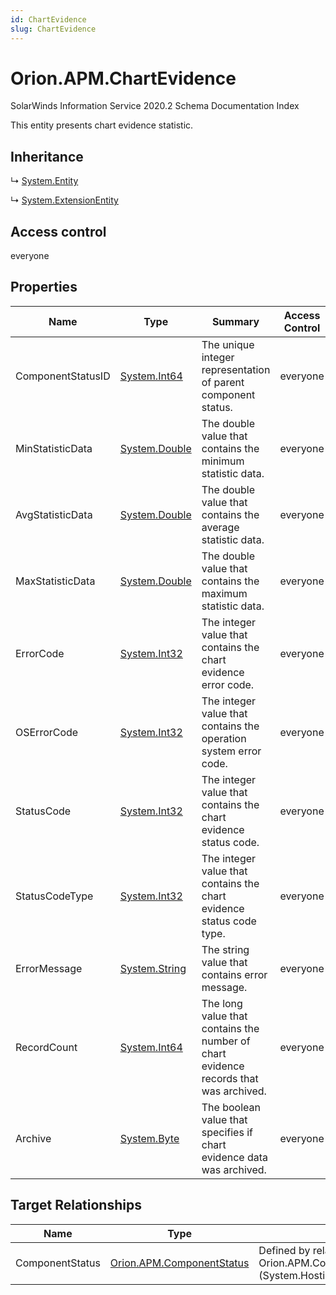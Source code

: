 ```yaml
---
id: ChartEvidence
slug: ChartEvidence
---
```


# Orion.APM.ChartEvidence

SolarWinds Information Service 2020.2 Schema Documentation Index

This entity presents chart evidence statistic.

## Inheritance

↳ [System.Entity](./../System/Entity)

↳ [System.ExtensionEntity](./../System/ExtensionEntity)

## Access control

everyone

## Properties

| Name | Type | Summary | Access Control |
| ------ | ------ | ------ | ------ |
| ComponentStatusID | [System.Int64](https://docs.microsoft.com/en-us/dotnet/api/system.int64) | The unique integer representation of parent component status. | everyone |
| MinStatisticData | [System.Double](https://docs.microsoft.com/en-us/dotnet/api/system.double) | The double value that contains the minimum statistic data. | everyone |
| AvgStatisticData | [System.Double](https://docs.microsoft.com/en-us/dotnet/api/system.double) | The double value that contains the average statistic data. | everyone |
| MaxStatisticData | [System.Double](https://docs.microsoft.com/en-us/dotnet/api/system.double) | The double value that contains the maximum statistic data. | everyone |
| ErrorCode | [System.Int32](https://docs.microsoft.com/en-us/dotnet/api/system.int32) | The integer value that contains the chart evidence error code. | everyone |
| OSErrorCode | [System.Int32](https://docs.microsoft.com/en-us/dotnet/api/system.int32) | The integer value that contains the operation system error code. | everyone |
| StatusCode | [System.Int32](https://docs.microsoft.com/en-us/dotnet/api/system.int32) | The integer value that contains the chart evidence status code. | everyone |
| StatusCodeType | [System.Int32](https://docs.microsoft.com/en-us/dotnet/api/system.int32) | The integer value that contains the chart evidence status code type. | everyone |
| ErrorMessage | [System.String](https://docs.microsoft.com/en-us/dotnet/api/system.string) | The string value that contains error message. | everyone |
| RecordCount | [System.Int64](https://docs.microsoft.com/en-us/dotnet/api/system.int64) | The long value that contains the number of chart evidence records that was archived. | everyone |
| Archive | [System.Byte](https://docs.microsoft.com/en-us/dotnet/api/system.byte) | The boolean value that specifies if chart evidence data was archived. | everyone |

## Target Relationships

| Name | Type | Notes |
| ------ | ------ | ------ |
| ComponentStatus | [Orion.APM.ComponentStatus](./../Orion.APM/ComponentStatus) | Defined by relationship Orion.APM.ComponentStatusHostsChartEvidence (System.Hosting) |

